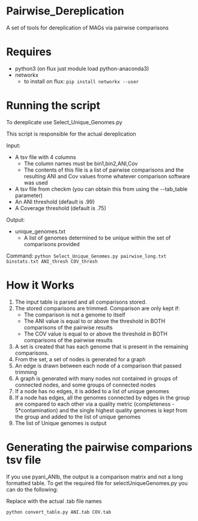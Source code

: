 # Pairwise_Dereplication
A set of tools for dereplication of MAGs via pairwise comparisons

# Requires
* python3 (on flux just module load python-anaconda3)
* networkx 
    * to install on flux:
         ```pip install networkx --user```

# Running the script 
To dereplicate use Select_Unique_Genomes.py

This script is responsible for the actual dereplication

Input:
* A tsv file with 4 columns
    * The column names must be bin1,bin2,ANI,Cov
    * The contents of this file is a list of pairwise comparisons and the resulting ANI and Cov values
      frome whatever comparison software was used
* A tsv file from checkm (you can obtain this from using the --tab_table parameter)
* An ANI threshold (default is .99)
* A Coverage threshold (default is .75)
    
Output:
* unique_genomes.txt
  * A list of genomes determined to be unique within the set of comparisons provided
  
Command:
```python Select_Unique_Genomes.py pairwise_long.txt binstats.txt ANI_thresh COV_thresh```
 
 # How it Works
 1. The input table is parsed and all comparisons stored.
 2. The stored comparisons are trimmed. Comparison are only kept if:
     * The comparison is not a genome to itself
     * The ANI value is equal to or above the threshold in BOTH comparisons of the pairwise results
     * The COV value is equal to or above the threshold in BOTH comparisons of the pairwise results
 3. A set is created that has each genome that is present in the remaining comparisons.
 4. From the set, a set of nodes is generated for a graph
 5. An edge is drawn between each node of a comparison that passed trimming
 6. A graph is generated with many nodes not contained in groups of connected nodes, and some groups of connected nodes
 7. If a node has no edges, it is added to a list of unique genomes
 8. If a node has edges, all the genomes connected by edges in the group are compared to each other via a quality metric (completeness -   5*contamination) and the single highest quality genomes is kept from the group and added to the list of unique genomes
 9. The list of Unique genomes is output
   
   
# Generating the pairwise comparions tsv file
If you use pyani_ANIb, the output is a comparison matrix and not a long formatted table.
To get the required file for selectUniqueGenomes.py you can do the following:

Replace with the actual .tab file names

```python convert_table.py ANI.tab COV.tab```

